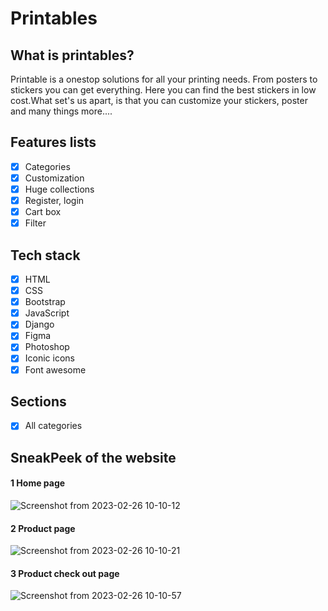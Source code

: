 # Printables
## What is printables?
Printable is a onestop solutions for all your printing needs. From posters to stickers you can get everything. Here you can find the best stickers in low cost.What set's us apart, is that you can customize your stickers, poster and many things more....
## Features lists
 - [x] Categories
 - [x] Customization
 - [x] Huge collections
 - [x] Register, login
 - [x] Cart box
 - [x] Filter
 ## Tech stack
 - [x] HTML
 - [x] CSS
 - [x] Bootstrap
 - [x] JavaScript
 - [x] Django
 - [x] Figma
 - [x] Photoshop
 - [x] Iconic icons
 - [x] Font awesome    
## Sections
- [x] All categories
## SneakPeek of the website
#### **1** Home page
 ![Screenshot from 2023-02-26 10-10-12](https://user-images.githubusercontent.com/69218962/221392799-e0b49cbc-cc30-4751-922c-c3475c6878a8.png)
#### **2** Product page
 ![Screenshot from 2023-02-26 10-10-21](https://user-images.githubusercontent.com/69218962/221392948-ddcbced8-8c7d-49c8-a0f3-ab8f27a3d0e5.png)
#### **3** Product check out page
 ![Screenshot from 2023-02-26 10-10-57](https://user-images.githubusercontent.com/69218962/221393054-58648f03-449b-407f-b072-518b34de53c8.png)

